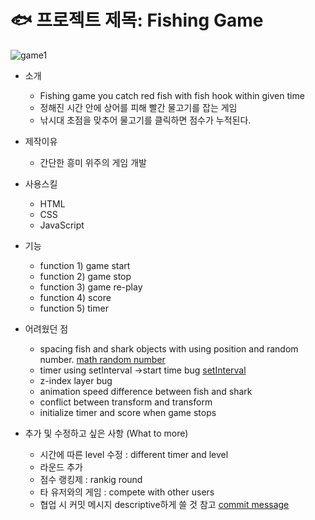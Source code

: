 # :fish: 프로젝트 제목: Fishing Game
![game1](https://user-images.githubusercontent.com/88700967/152277535-e89ef1ed-94c5-490f-ba0d-1852a47f9547.png)

- 소개

  - Fishing game you catch red fish with fish hook within given time
  - 정해진 시간 안에 상어를 피해 빨간 물고기를 잡는 게임
  - 낚시대 초점을 맞추어 물고기를 클릭하면 점수가 누적된다.

- 제작이유

  - 간단한 흥미 위주의 게임 개발

- 사용스킬

  - HTML
  - CSS
  - JavaScript

- 기능

  - function 1) game start
  - function 2) game stop
  - function 3) game re-play
  - function 4) score
  - function 5) timer

- 어려웠던 점

  - spacing fish and shark objects with using position and random number.
    [math random number](https://www.udacity.com/blog/2021/04/javascript-random-numbers.html#:~:text=Javascript%20creates%20pseudo%2Drandom%20numbers,it%20will%20never%20be%201.)
  - timer using setInterval ->start time bug
    [setInterval](https://sunnnkim.tistory.com/168)
  - z-index layer bug
  - animation speed difference between fish and shark
  - conflict between transform and transform
  - initialize timer and score when game stops

- 추가 및 수정하고 싶은 사항 (What to more)

  - 시간에 따른 level 수정 : different timer and level
  - 라운드 추가
  - 점수 랭킹제 : rankig round
  - 타 유저와의 게임 : compete with other users
  - 협업 시 커밋 메시지 descriptive하게 쓸 것 참고 [commit message](https://chiamakaikeanyi.dev/how-to-write-good-git-commit-messages/)
